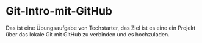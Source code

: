 # Git-Intro-mit-GitHub
Das ist eine Übungsaufgabe von Techstarter, das Ziel ist es eine ein Projekt über das lokale Git mit GitHub zu verbinden und es hochzuladen.
